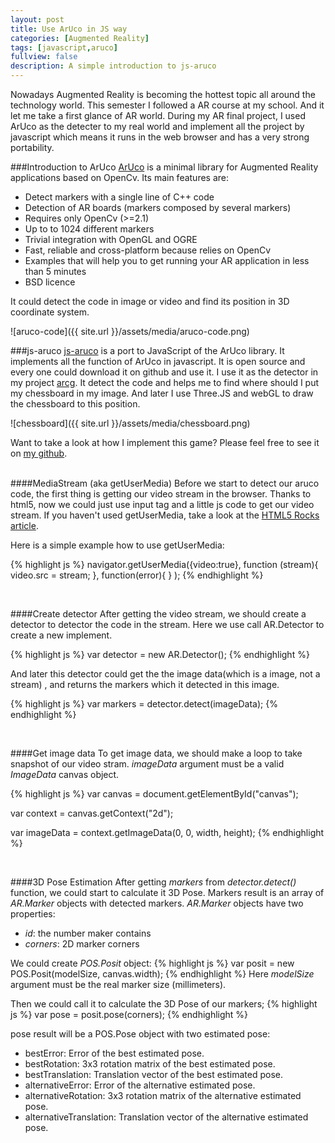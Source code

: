 ```yaml
---
layout: post
title: Use ArUco in JS way
categories: [Augmented Reality]
tags: [javascript,aruco]
fullview: false
description: A simple introduction to js-aruco
---
```


Nowadays Augmented Reality is becoming the hottest topic all around the technology world. This semester I followed a AR course at my school. And it let me take a first glance of AR world.
During my AR final project, I used ArUco as the detecter to my real world and implement all the project by javascript which means it runs in the web browser and has a very strong portability.

###Introduction to ArUco
[ArUco](http://www.uco.es/investiga/grupos/ava/node/26) is a minimal library for Augmented Reality applications based on OpenCv. Its main features are:

- Detect markers with a single line of C++ code
- Detection of AR boards (markers composed by several markers)
- Requires only OpenCv (>=2.1)
- Up to to 1024 different markers
- Trivial integration with OpenGL and OGRE
- Fast, reliable and cross-platform because relies on OpenCv
- Examples that will help you to get running your AR application in less than 5 minutes
- BSD licence

It could detect the code in image or video and find its position in 3D coordinate system.

![aruco-code]({{ site.url }}/assets/media/aruco-code.png)

###js-aruco
[js-aruco](https://github.com/jcmellado/js-aruco) is a port to JavaScript of the ArUco library. It implements all the function of ArUco in javascript.
It is open source and every one could download it on github and use it. I use it as the detector in my project [arcg](https://github.com/pangboww/arcg). It detect the code and helps me to find where should I put my chessboard in my image. And later I use Three.JS and webGL to draw the chessboard to this position.

![chessboard]({{ site.url }}/assets/media/chessboard.png)

Want to take a look at how I implement this game? Please feel free to see it on [my github](https://github.com/pangboww/).
<br>
<br>

####MediaStream (aka getUserMedia)
Before we start to detect our aruco code, the first thing is getting our video stream in the browser. Thanks to html5, now we could just use input tag and a little js code to get our video stream. If you haven't used getUserMedia, take a look at the [HTML5 Rocks article](http://www.html5rocks.com/en/tutorials/getusermedia/intro/).

Here is a simple example how to use getUserMedia:


{% highlight js %}
navigator.getUserMedia({video:true},
        function (stream){
                video.src = stream;
        },
        function(error){
        }
);
{% endhighlight %}

<br>

####Create detector
After getting the video stream, we should create a detector to detector the code in the stream. Here we use call AR.Detector to create a new implement.

{% highlight js %}
var detector = new AR.Detector();
{% endhighlight %}

And later this detector could get the the image data(which is a image, not a stream) , and returns the markers which it detected in this image.

{% highlight js %}
var markers = detector.detect(imageData);
{% endhighlight %}

<br>

####Get image data
To get image data, we should make a loop to take snapshot of our video stram. *imageData* argument must be a valid *ImageData* canvas object.

{% highlight js %}
var canvas = document.getElementById("canvas");

var context = canvas.getContext("2d");

var imageData = context.getImageData(0, 0, width, height);
{% endhighlight %}

<br>

####3D Pose Estimation
After getting *markers* from *detector.detect()* function, we could start to calculate it 3D Pose.
Markers result is an array of *AR.Marker* objects with detected markers.
*AR.Marker* objects have two properties:

- *id*: the number maker contains
- *corners*: 2D marker corners 

We could create *POS.Posit* object:
{% highlight js %}
var posit = new POS.Posit(modelSize, canvas.width);
{% endhighlight %}
Here *modelSize* argument must be the real marker size (millimeters).

Then we could call it to calculate the 3D Pose of our markers;
{% highlight js %}
var pose = posit.pose(corners);
{% endhighlight %}

pose result will be a POS.Pose object with two estimated pose:

- bestError: Error of the best estimated pose.
- bestRotation: 3x3 rotation matrix of the best estimated pose.
- bestTranslation: Translation vector of the best estimated pose.
- alternativeError: Error of the alternative estimated pose.
- alternativeRotation: 3x3 rotation matrix of the alternative estimated pose.
- alternativeTranslation: Translation vector of the alternative estimated pose.






